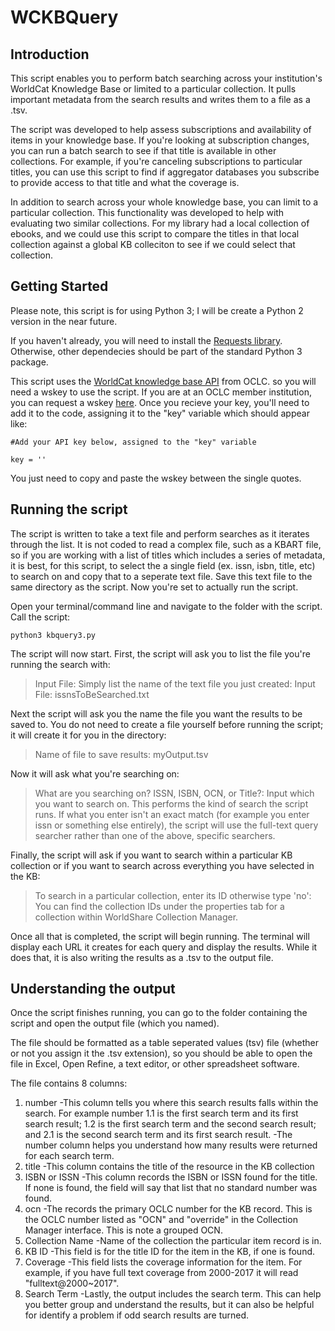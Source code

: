 # WCKBQuery
## Introduction
This script enables you to perform batch searching across your institution's WorldCat Knowledge Base or limited to a particular collection. It pulls important metadata from the search results and writes them to a file as a .tsv.

The script was developed to help assess subscriptions and availability of items in your knowledge base. If you're looking at subscription changes, you can run a batch search to see if that title is available in other collections. For example, if you're canceling subscriptions to particular titles, you can use this script to find if aggregator databases you subscribe to provide access to that title and what the coverage is.

In addition to search across your whole knowledge base, you can limit to a particular collection. This functionality was developed to help with evaluating two similar collections. For my library had a local collection of ebooks, and we could use this script to compare the titles in that local collection against a global KB colleciton to see if we could select that collection.
## Getting Started

Please note, this script is for using Python 3; I will be create a Python 2 version in the near future.

If you haven't already, you will need to install the [Requests library](http://docs.python-requests.org/en/master/). Otherwise, other dependecies should be part of the standard Python 3 package.

This script uses the [WorldCat knowledge base API](https://www.oclc.org/developer/develop/web-services/worldcat-knowledge-base-api.en.html) from OCLC. so you will need a wskey to use the script. If you are at an OCLC member institution, you can request a wskey [here](https://platform.worldcat.org/wskey/wayf). Once you recieve your key, you'll need to add it to the code, assigning it to the "key" variable which should appear like:
```
#Add your API key below, assigned to the "key" variable

key = ''
```
You just need to copy and paste the wskey between the single quotes.

## Running the script
The script is written to take a text file and perform searches as it iterates through the list. It is not coded to read a complex file, such as a KBART file, so if you are working with a list of titles which includes a series of metadata, it is best, for this script, to select the a single field (ex. issn, isbn, title, etc) to search on and copy that to a seperate text file. Save this text file to the same directory as the script. Now you're set to actually run the script.

Open your terminal/command line and navigate to the folder with the script. Call the script:
```
python3 kbquery3.py
```
The script will now start. First, the script will ask you to list the file you're running the search with:
>Input File:
Simply list the name of the text file you just created:
>Input File: issnsToBeSearched.txt

Next the script will ask you the name the file you want the results to be saved to. You do not need to create a file yourself before running the script; it will create it for you in the directory:
>Name of file to save results: myOutput.tsv

Now it will ask what you're searching on:
>What are you searching on? ISSN, ISBN, OCN, or Title?:
Input which you want to search on. This performs the kind of search the script runs. If what you enter isn't an exact match (for example you enter issn or something else entirely), the script will use the full-text query searcher rather than one of the above, specific searchers.

Finally, the script will ask if you want to search within a particular KB collection or if you want to search across everything you have selected in the KB:
>To search in a particular collection, enter its ID otherwise type 'no':
You can find the collection IDs under the properties tab for a collection within WorldShare Collection Manager.

Once all that is completed, the script will begin running. The terminal will display each URL it creates for each query and display the results. While it does that, it is also writing the results as a .tsv to the output file.

## Understanding the output
Once the script finishes running, you can go to the folder containing the script and open the output file (which you named).

The file should be formatted as a table seperated values (tsv) file (whether or not you assign it the .tsv extension), so you should be able to open the file in Excel, Open Refine, a text editor, or other spreadsheet software.

The file contains 8 columns:

1. number
  -This column tells you where this search results falls within the search. For example number 1.1 is the first search term and its first search result; 1.2 is the first search term and the second search result; and 2.1 is the second search term and its first search result.
  -The number column helps you understand how many results were returned for each search term.
2. title
  -This column contains the title of the resource in the KB collection
3. ISBN or ISSN
  -This column records the ISBN or ISSN found for the title. If none is found, the field will say that list that no standard number was found.
4. ocn
  -The records the primary OCLC number for the KB record. This is the OCLC number listed as "OCN" and "override" in the Collection Manager interface. This is note a grouped OCN.
5. Collection Name
  -Name of the collection the particular item record is in.
6. KB ID
  -This field is for the title ID for the item in the KB, if one is found.
7. Coverage
  -This field lists the coverage information for the item. For example, if you have full text coverage from 2000-2017 it will read "fulltext@2000~2017".
8. Search Term
  -Lastly, the output includes the search term. This can help you better group and understand the results, but it can also be helpful for identify a problem if odd search results are turned.
